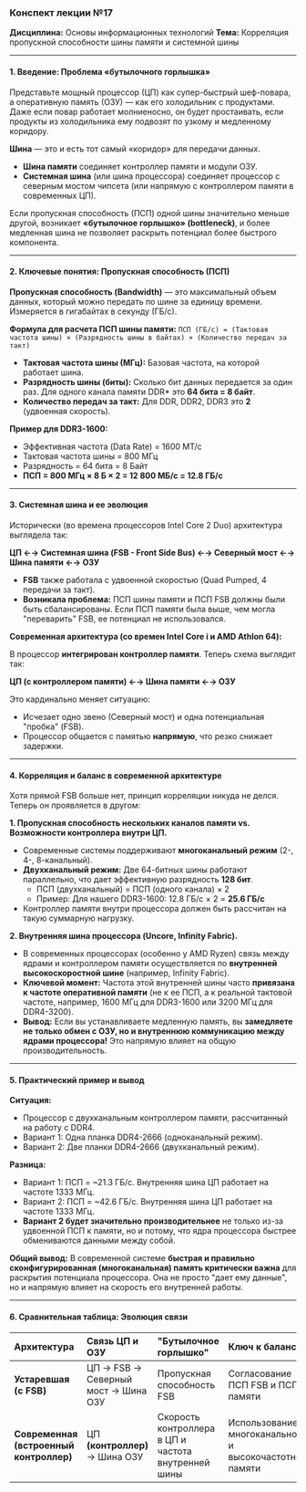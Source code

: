 ### **Конспект лекции №17**
**Дисциплина:** Основы информационных технологий
**Тема:** Корреляция пропускной способности шины памяти и системной шины

---

#### **1. Введение: Проблема «бутылочного горлышка»**

Представьте мощный процессор (ЦП) как супер-быстрый шеф-повара, а оперативную память (ОЗУ) — как его холодильник с продуктами. Даже если повар работает молниеносно, он будет простаивать, если продукты из холодильника ему подвозят по узкому и медленному коридору.

**Шина** — это и есть тот самый «коридор» для передачи данных.
*   **Шина памяти** соединяет контроллер памяти и модули ОЗУ.
*   **Системная шина** (или шина процессора) соединяет процессор с северным мостом чипсета (или напрямую с контроллером памяти в современных ЦП).

Если пропускная способность (ПСП) одной шины значительно меньше другой, возникает **«бутылочное горлышко» (bottleneck)**, и более медленная шина не позволяет раскрыть потенциал более быстрого компонента.

---

#### **2. Ключевые понятия: Пропускная способность (ПСП)**

**Пропускная способность (Bandwidth)** — это максимальный объем данных, который можно передать по шине за единицу времени. Измеряется в гигабайтах в секунду (ГБ/с).

**Формула для расчета ПСП шины памяти:**
`ПСП (ГБ/с) = (Тактовая частота шины) × (Разрядность шины в байтах) × (Количество передач за такт)`

*   **Тактовая частота шины (МГц):** Базовая частота, на которой работает шина.
*   **Разрядность шины (биты):** Сколько бит данных передается за один раз. Для одного канала памяти DDR* это **64 бита = 8 байт**.
*   **Количество передач за такт:** Для DDR, DDR2, DDR3 это **2** (удвоенная скорость).

**Пример для DDR3-1600:**
*   Эффективная частота (Data Rate) = 1600 МТ/с
*   Тактовая частота шины = 800 МГц
*   Разрядность = 64 бита = 8 Байт
*   **ПСП = 800 МГц × 8 Б × 2 = 12 800 МБ/с = 12.8 ГБ/с**

---

#### **3. Системная шина и ее эволюция**

Исторически (во времена процессоров Intel Core 2 Duo) архитектура выглядела так:

**ЦП ←→ Системная шина (FSB - Front Side Bus) ←→ Северный мост ←→ Шина памяти ←→ ОЗУ**

*   **FSB** также работала с удвоенной скоростью (Quad Pumped, 4 передачи за такт).
*   **Возникала проблема:** ПСП шины памяти и ПСП FSB должны были быть сбалансированы. Если ПСП памяти была выше, чем могла "переварить" FSB, ее потенциал не использовался.

**Современная архитектура (со времен Intel Core i и AMD Athlon 64):**

В процессор **интегрирован контроллер памяти**. Теперь схема выглядит так:

**ЦП (с контроллером памяти) ←→ Шина памяти ←→ ОЗУ**

Это кардинально меняет ситуацию:
*   Исчезает одно звено (Северный мост) и одна потенциальная "пробка" (FSB).
*   Процессор общается с памятью **напрямую**, что резко снижает задержки.

---

#### **4. Корреляция и баланс в современной архитектуре**

Хотя прямой FSB больше нет, принцип корреляции никуда не делся. Теперь он проявляется в другом:

**1. Пропускная способность нескольких каналов памяти vs. Возможности контроллера внутри ЦП.**
*   Современные системы поддерживают **многоканальный режим** (2-, 4-, 8-канальный).
*   **Двухканальный режим:** Две 64-битных шины работают параллельно, что дает эффективную разрядность **128 бит**.
    *   ПСП (двухканальный) = ПСП (одного канала) × 2
    *   Пример: Для нашего DDR3-1600: 12.8 ГБ/с × 2 = **25.6 ГБ/с**
*   Контроллер памяти внутри процессора должен быть рассчитан на такую суммарную нагрузку.

**2. Внутренняя шина процессора (Uncore, Infinity Fabric).**
*   В современных процессорах (особенно у AMD Ryzen) связь между ядрами и контроллером памяти осуществляется по **внутренней высокоскоростной шине** (например, Infinity Fabric).
*   **Ключевой момент:** Частота этой внутренней шины часто **привязана к частоте оперативной памяти** (не к ее ПСП, а к реальной тактовой частоте, например, 1600 МГц для DDR3-1600 или 3200 МГц для DDR4-3200).
*   **Вывод:** Если вы устанавливаете медленную память, вы **замедляете не только обмен с ОЗУ, но и внутреннюю коммуникацию между ядрами процессора!** Это напрямую влияет на общую производительность.

---

#### **5. Практический пример и вывод**

**Ситуация:**
*   Процессор с двухканальным контроллером памяти, рассчитанный на работу с DDR4.
*   Вариант 1: Одна планка DDR4-2666 (одноканальный режим).
*   Вариант 2: Две планки DDR4-2666 (двухканальный режим).

**Разница:**
*   Вариант 1: ПСП = ~21.3 ГБ/с. Внутренняя шина ЦП работает на частоте 1333 МГц.
*   Вариант 2: ПСП = ~42.6 ГБ/с. Внутренняя шина ЦП работает на частоте 1333 МГц.
*   **Вариант 2 будет значительно производительнее** не только из-за удвоенной ПСП к памяти, но и потому, что ядра процессора быстрее обмениваются данными между собой.

**Общий вывод:**
В современной системе **быстрая и правильно сконфигурированная (многоканальная) память критически важна** для раскрытия потенциала процессора. Она не просто "дает ему данные", но и напрямую влияет на скорость его внутренней работы.

---

#### **6. Сравнительная таблица: Эволюция связи**

| Архитектура | Связь ЦП и ОЗУ | "Бутылочное горлышко" | Ключ к балансу |
| :--- | :--- | :--- | :--- |
| **Устаревшая (с FSB)** | ЦП → FSB → Северный мост → Шина ОЗУ | Пропускная способность FSB | Согласование ПСП FSB и ПСП памяти |
| **Современная (встроенный контроллер)** | ЦП **(контроллер)** → Шина ОЗУ | Скорость контроллера в ЦП и частота внутренней шины | Использование многоканальности и высокочастотной памяти |